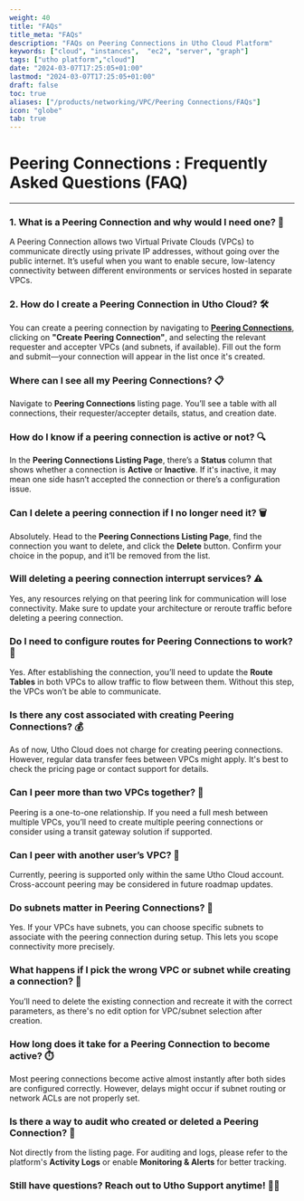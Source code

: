 ```yaml
---
weight: 40
title: "FAQs"
title_meta: "FAQs"
description: "FAQs on Peering Connections in Utho Cloud Platform"
keywords: ["cloud", "instances",  "ec2", "server", "graph"]
tags: ["utho platform","cloud"]
date: "2024-03-07T17:25:05+01:00"
lastmod: "2024-03-07T17:25:05+01:00"
draft: false
toc: true
aliases: ["/products/networking/VPC/Peering Connections/FAQs"]
icon: "globe"
tab: true
---
```

# **Peering Connections : Frequently Asked Questions (FAQ)**

---

### 1. **What is a Peering Connection and why would I need one? 🤔**
A Peering Connection allows two Virtual Private Clouds (VPCs) to communicate directly using private IP addresses, without going over the public internet. It’s useful when you want to enable secure, low-latency connectivity between different environments or services hosted in separate VPCs.


### 2. **How do I create a Peering Connection in Utho Cloud? 🛠️**
You can create a peering connection by navigating to [**Peering Connections**](https://console.utho.com/vpc/peeringconnection), clicking on **"Create Peering Connection"**, and selecting the relevant requester and accepter VPCs (and subnets, if available). Fill out the form and submit—your connection will appear in the list once it's created.


### **Where can I see all my Peering Connections? 📋**
Navigate to **Peering Connections** listing page. You’ll see a table with all connections, their requester/accepter details, status, and creation date.


### **How do I know if a peering connection is active or not? 🔍**
In the **Peering Connections Listing Page**, there’s a **Status** column that shows whether a connection is **Active** or **Inactive**. If it's inactive, it may mean one side hasn’t accepted the connection or there’s a configuration issue.


### **Can I delete a peering connection if I no longer need it? 🗑️**
Absolutely. Head to the **Peering Connections Listing Page**, find the connection you want to delete, and click the **Delete** button. Confirm your choice in the popup, and it’ll be removed from the list.


### **Will deleting a peering connection interrupt services? ⚠️**
Yes, any resources relying on that peering link for communication will lose connectivity. Make sure to update your architecture or reroute traffic before deleting a peering connection.


### **Do I need to configure routes for Peering Connections to work? 🧭**
Yes. After establishing the connection, you’ll need to update the **Route Tables** in both VPCs to allow traffic to flow between them. Without this step, the VPCs won’t be able to communicate.


### **Is there any cost associated with creating Peering Connections? 💰**
As of now, Utho Cloud does not charge for creating peering connections. However, regular data transfer fees between VPCs might apply. It's best to check the pricing page or contact support for details.


### **Can I peer more than two VPCs together? 🔄**
Peering is a one-to-one relationship. If you need a full mesh between multiple VPCs, you’ll need to create multiple peering connections or consider using a transit gateway solution if supported.


### **Can I peer with another user’s VPC? 👥**
Currently, peering is supported only within the same Utho Cloud account. Cross-account peering may be considered in future roadmap updates.


### **Do subnets matter in Peering Connections? 🧩**
Yes. If your VPCs have subnets, you can choose specific subnets to associate with the peering connection during setup. This lets you scope connectivity more precisely.


### **What happens if I pick the wrong VPC or subnet while creating a connection? 🛑**
You’ll need to delete the existing connection and recreate it with the correct parameters, as there's no edit option for VPC/subnet selection after creation.


### **How long does it take for a Peering Connection to become active? ⏱️**
Most peering connections become active almost instantly after both sides are configured correctly. However, delays might occur if subnet routing or network ACLs are not properly set.


### **Is there a way to audit who created or deleted a Peering Connection? 📜**
Not directly from the listing page. For auditing and logs, please refer to the platform's **Activity Logs** or enable **Monitoring & Alerts** for better tracking.


### **Still have questions? Reach out to Utho Support anytime! 🧑‍💻**